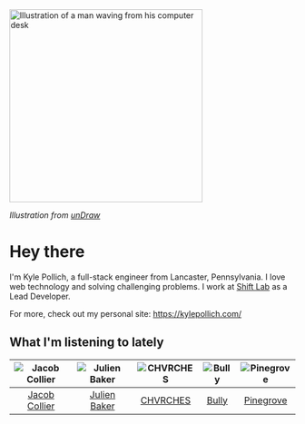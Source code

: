 <img src="https://user-images.githubusercontent.com/6766512/87306713-6f79d900-c4e6-11ea-989a-3242cbfc50c2.png" alt="Illustration of a man waving from his computer desk" height="340" />

_Illustration from [unDraw](https://undraw.co/)_

# Hey there

I'm Kyle Pollich, a full-stack engineer from Lancaster, Pennsylvania. I love web technology and solving challenging problems.
I work at [Shift Lab](https://shiftlab.co/) as a Lead Developer.

For more, check out my personal site: https://kylepollich.com/

## What I'm listening to lately

<!-- begin artists -->
  |![Jacob Collier](https://i.scdn.co/image/98b562e83bb688e788777c0c1fbdc09e44a36059)|![Julien Baker](https://i.scdn.co/image/d20c311a41fcb07a1c2d3775383802e71aa40c03)|![CHVRCHES](https://i.scdn.co/image/a5b058c5287ade15994f668a46f5d7f782dae97e)|![Bully](https://i.scdn.co/image/3b3526ca6fab7ddc7dd63222237dfb061e68264c)|![Pinegrove](https://i.scdn.co/image/cbed180a43a152df83d00d04bec789ca4c62ea7c)|
  |:---:|:---:|:---:|:---:|:---:|
  |[Jacob Collier](https://open.spotify.com/artist/0QWrMNukfcVOmgEU0FEDyD)|[Julien Baker](https://open.spotify.com/artist/12zbUHbPHL5DGuJtiUfsip)|[CHVRCHES](https://open.spotify.com/artist/3CjlHNtplJyTf9npxaPl5w)|[Bully](https://open.spotify.com/artist/34LdbFt5sVXKTJOzf1iExQ)|[Pinegrove](https://open.spotify.com/artist/2gbT6GPXMis0OAkZbEQCYB)|
<!-- end artists -->
